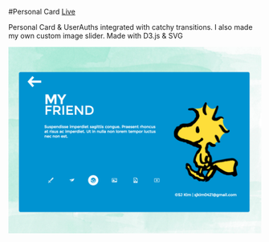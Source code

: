 #Personal Card
[Live](http://www.sjkim.io/personalcard)

Personal Card & UserAuths integrated with catchy transitions. I also made my own custom image slider. Made with D3.js & SVG

![screenshot](images/pc.png)
